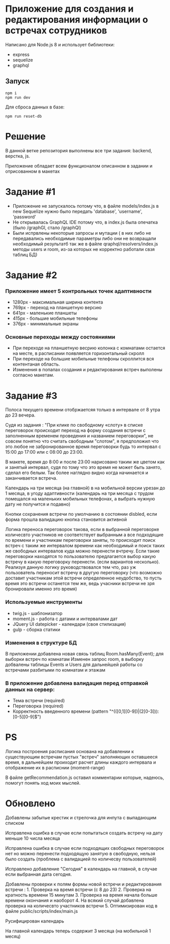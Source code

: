 # Приложение для создания и редактирования информации о встречах сотрудников

Написано для Node.js 8 и использует библиотеки:
* express
* sequelize
* graphql

## Запуск
```
npm i
npm run dev
```

Для сброса данных в базе:
```
npm run reset-db
```


# Решение
В данной ветке репозитория выполнены все три задания: backend, верстка, js.

Приложение обладает всем функционалом описанном в задании и отрисованном в макетах

# Задание #1

* Приложение не запускалось потому что, в файле models/index.js в new Sequelize нужно было передать 'database', 'username', 'password'
* Не открывалась GraphQL IDE потому что, в index.js была опечатка (было /graphGl, стало /graphQl)
* Были испрвлены некоторые запросы и мутации ( в них либо не передавались необходимые параметры либо они не возвращали необходимый результатб так же в файле qraphql/resolvers/index.js методы users и room, из-за которых не корректно работали свзя таблиц БД)

# Задание #2

### Приложение имеет 5 контрольных точек адаптивности
* 1280px - максимальная ширина контента
* 769px - переход на планшетную версию
* 641px - маленькие планшеты
* 415px - большие мобильные телефоны
* 376px - минимальные экраны

### Основные переходы между состояниями
* При переходе на планшетную весрию колонка с комнатами остается на месте, в расписании появляется горизонтальный скролл
* При переходе на большие мобильные телефоны скроллится вся контентаная область.
* Изменения в попапах создания и редактирования встреч выполены согласно макетам.

# Задание #3

Полоса текущего времени отобржаетсяя только в интервале от 8 утра до 23 вечера.

Судя из задания : "При клике по свободному «слоту» в списке переговорок происходит переход на форму создания встречи с заполненным временем проведения и названием переговорки", не совсем понятно что считать свободным "слотом", я предположил что это любое не забронированное время переговорки будь то интервал с 15:00 до 17:00 или с 08:00 до 23:00.

В макете, время до 8:00 и после 23:00 нарисовано таким же цветом как и занятый интервал, судя по тому что это время не может быть занято, сделал его белым. Так более наглядно видно когда начинается и заканчивается встреча.

Календарь на три месяца (на главной) в на мобильной версии урезан до 1 месяца, в угоду адаптивности (календарь на три месяца с трудом помещался на маленьких мобильных телефонах, а выбрать нужную дату не получится и подавно)

Кнопки сохранения встречи по умолчанию в состоянии disbled, если форма прошла валидацию кнопка становится активной

Логика переноса переговорок такова, если в выбранной переговорке количесвто участников не соответствует выбранным а все подходящие по времени и участникам переговорки заняты, то происходит поиск встреч с таким же интервалом времени как необходимый и поиск таких же свободных интервалов куда можно перенести вчтречу. Если такие переговорки находятся то пользователю предлагается выбор какую встречу в какую переговорку перенести. (если вариантов несколько). Реализуя данную логику руководствовался тем что, раз уж пользователь переносит встречу в другую переговорку (что возможно доставит участникам этой встречи определенное неудобство, то пусть время это встречи останется тем же, ведь учасники встречи не зря бронировали именно это время)


### Используемые инструменты
* twig.js - шаблонизатор
* moment.js - работа с датами и интервалами дат
* JQuery UI datepicker - календари (своя стилизация)
* gulp - сборка статики


### Изменения в структуре БД
В приложении добавлена новая связь таблиц Room.hasMany(Event); для выборки встреч по комнатам
Изменен запрос room, в выборку добвалены таблицы Events и Users для дальнейшей работы со встречами разбитыми по комнатам и этажам

### В приложение добавлена валидация перед отправкой данных на сервер:
* Тема встречи (required)
* Переговорка (required)
* Корректность введенного времени (pattern "^(([0,1][0-9])|(2[0-3])):[0-5][0-9]$")


# **PS**

Логика построения расписания основана на добавлении к существующим встречам пустых "встреч" заполняющих оставшееся время, в дальнейшем проиходит расчет длины каждого интервала и отображение их в расписнии (moment-range)

В файле getRecommendation.js оставил комментарии которые, надеюсь, помогут понять ход моих мыслей.

# Обновлено
Добавлены забытые крестик и стрелочка для инпута с выпадающим списком

Исправлена ошибка в случае если попытаться создать встречу на дату меньше 10 числа месяца

Исправлена ошибка в случае если подходящих свободных переговорок нет но можно перенести подходящую занятую в свободную, нельзя было создать (проблема с валидацией по количесву пользователей)

Исправлено добавление "Сегодня" в календарь на главной, в случае если выбранная дата сегодня.

Добавлены проверки к полям формы новой встречи и редактирования встречи :
    1. Проверка на время встречи (с 8 до 23)
    2. Проверка на кратность времени 15 минутам
    3. Проверка на время начала больше времени окончания и наоборот
    4. На всякий случай добавлена проверка на количесвто участников встречи
    5. Оптимизирован код в файле public/scripts/index/main.js

Русифицирован календарь

На главной календарь теперь содержит 3 месяца (на мобильной 1 месяц)



